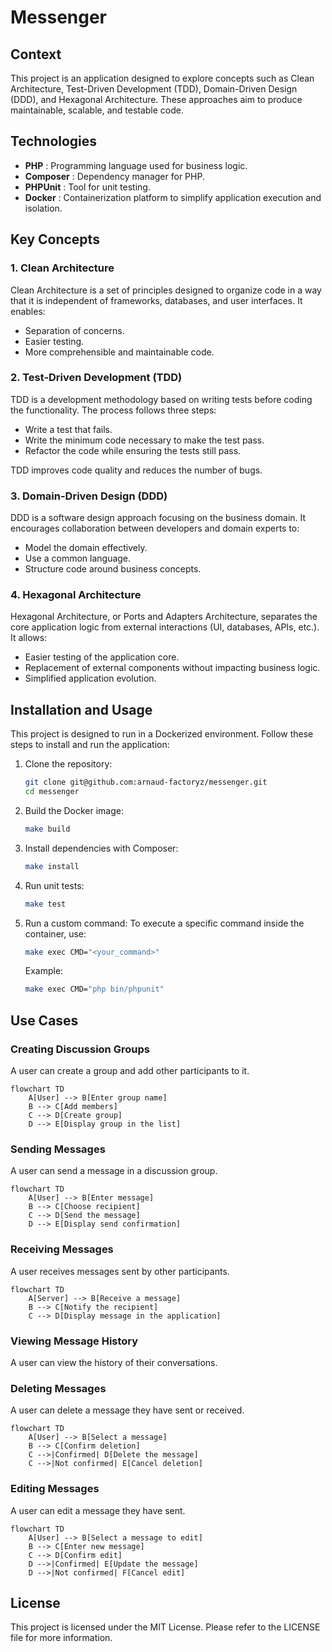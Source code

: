 # Messenger
## Context

This project is an application designed to explore concepts such as Clean Architecture, Test-Driven Development (TDD), Domain-Driven Design (DDD), and Hexagonal Architecture. These approaches aim to produce maintainable, scalable, and testable code.

## Technologies

 - **PHP** : Programming language used for business logic.
 - **Composer** : Dependency manager for PHP.
 - **PHPUnit** : Tool for unit testing.
 - **Docker** : Containerization platform to simplify application execution and isolation.

## Key Concepts
### 1. Clean Architecture

Clean Architecture is a set of principles designed to organize code in a way that it is independent of frameworks, databases, and user interfaces. It enables:

 - Separation of concerns.
 - Easier testing.
 - More comprehensible and maintainable code.

### 2. Test-Driven Development (TDD)

TDD is a development methodology based on writing tests before coding the functionality. The process follows three steps:

 - Write a test that fails.
 - Write the minimum code necessary to make the test pass.
 - Refactor the code while ensuring the tests still pass.

TDD improves code quality and reduces the number of bugs.

### 3. Domain-Driven Design (DDD)

DDD is a software design approach focusing on the business domain. It encourages collaboration between developers and domain experts to:

 - Model the domain effectively.
 - Use a common language.
 - Structure code around business concepts.

### 4. Hexagonal Architecture

Hexagonal Architecture, or Ports and Adapters Architecture, separates the core application logic from external interactions (UI, databases, APIs, etc.). It allows:

 - Easier testing of the application core.
 - Replacement of external components without impacting business logic.
 - Simplified application evolution.

## Installation and Usage

This project is designed to run in a Dockerized environment. Follow these steps to install and run the application:

1. Clone the repository:
   ```bash
   git clone git@github.com:arnaud-factoryz/messenger.git
   cd messenger
   ```

2. Build the Docker image:
   ```bash
   make build
   ```

3. Install dependencies with Composer:
   ```bash
   make install
   ```

4. Run unit tests:
   ```bash
   make test
   ```

5. Run a custom command: To execute a specific command inside the container, use:
   ```bash
   make exec CMD="<your_command>"
   ```
   Example:
   ```bash
   make exec CMD="php bin/phpunit"
   ```

## Use Cases

### Creating Discussion Groups
A user can create a group and add other participants to it.

```mermaid
flowchart TD
    A[User] --> B[Enter group name]
    B --> C[Add members]
    C --> D[Create group]
    D --> E[Display group in the list]
```

### Sending Messages
A user can send a message in a discussion group.

```mermaid
flowchart TD
    A[User] --> B[Enter message]
    B --> C[Choose recipient]
    C --> D[Send the message]
    D --> E[Display send confirmation]
```

### Receiving Messages
A user receives messages sent by other participants.

```mermaid
flowchart TD
    A[Server] --> B[Receive a message]
    B --> C[Notify the recipient]
    C --> D[Display message in the application]
```

### Viewing Message History
A user can view the history of their conversations.

### Deleting Messages
A user can delete a message they have sent or received.

```mermaid
flowchart TD
    A[User] --> B[Select a message]
    B --> C[Confirm deletion]
    C -->|Confirmed| D[Delete the message]
    C -->|Not confirmed| E[Cancel deletion]
```

### Editing Messages
A user can edit a message they have sent.

```mermaid
flowchart TD
    A[User] --> B[Select a message to edit]
    B --> C[Enter new message]
    C --> D[Confirm edit]
    D -->|Confirmed| E[Update the message]
    D -->|Not confirmed| F[Cancel edit]
```

## License
This project is licensed under the MIT License. Please refer to the LICENSE file for more information.